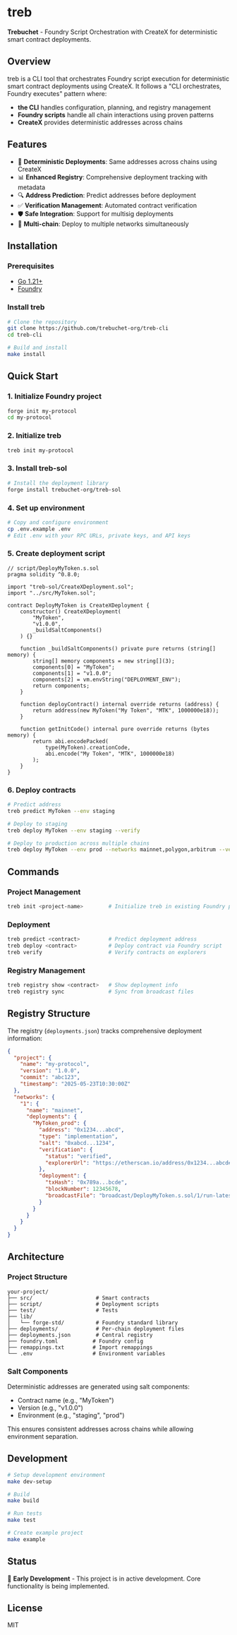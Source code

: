# treb

**Trebuchet** - Foundry Script Orchestration with CreateX for deterministic smart contract deployments.

## Overview

treb is a CLI tool that orchestrates Foundry script execution for deterministic smart contract deployments using CreateX. It follows a "CLI orchestrates, Foundry executes" pattern where:

- **the CLI** handles configuration, planning, and registry management
- **Foundry scripts** handle all chain interactions using proven patterns
- **CreateX** provides deterministic addresses across chains

## Features

- 🎯 **Deterministic Deployments**: Same addresses across chains using CreateX
- 📊 **Enhanced Registry**: Comprehensive deployment tracking with metadata
- 🔍 **Address Prediction**: Predict addresses before deployment
- ✅ **Verification Management**: Automated contract verification
- 🛡️ **Safe Integration**: Support for multisig deployments
- 🔄 **Multi-chain**: Deploy to multiple networks simultaneously

## Installation

### Prerequisites

- [Go 1.21+](https://golang.org/doc/install)
- [Foundry](https://book.getfoundry.sh/getting-started/installation)

### Install treb

```bash
# Clone the repository
git clone https://github.com/trebuchet-org/treb-cli
cd treb-cli

# Build and install
make install
```

## Quick Start

### 1. Initialize Foundry project

```bash
forge init my-protocol
cd my-protocol
```

### 2. Initialize treb

```bash
treb init my-protocol
```

### 3. Install treb-sol

```bash
# Install the deployment library
forge install trebuchet-org/treb-sol
```

### 4. Set up environment

```bash
# Copy and configure environment
cp .env.example .env
# Edit .env with your RPC URLs, private keys, and API keys
```

### 5. Create deployment script

```solidity
// script/DeployMyToken.s.sol
pragma solidity ^0.8.0;

import "treb-sol/CreateXDeployment.sol";
import "../src/MyToken.sol";

contract DeployMyToken is CreateXDeployment {
    constructor() CreateXDeployment(
        "MyToken",
        "v1.0.0", 
        _buildSaltComponents()
    ) {}
    
    function _buildSaltComponents() private pure returns (string[] memory) {
        string[] memory components = new string[](3);
        components[0] = "MyToken";
        components[1] = "v1.0.0";
        components[2] = vm.envString("DEPLOYMENT_ENV");
        return components;
    }
    
    function deployContract() internal override returns (address) {
        return address(new MyToken("My Token", "MTK", 1000000e18));
    }
    
    function getInitCode() internal pure override returns (bytes memory) {
        return abi.encodePacked(
            type(MyToken).creationCode,
            abi.encode("My Token", "MTK", 1000000e18)
        );
    }
}
```

### 6. Deploy contracts

```bash
# Predict address
treb predict MyToken --env staging

# Deploy to staging
treb deploy MyToken --env staging --verify

# Deploy to production across multiple chains
treb deploy MyToken --env prod --networks mainnet,polygon,arbitrum --verify
```

## Commands

### Project Management
```bash
treb init <project-name>        # Initialize treb in existing Foundry project
```

### Deployment
```bash
treb predict <contract>         # Predict deployment address
treb deploy <contract>          # Deploy contract via Foundry script
treb verify                     # Verify contracts on explorers
```

### Registry Management
```bash
treb registry show <contract>   # Show deployment info
treb registry sync              # Sync from broadcast files
```

## Registry Structure

The registry (`deployments.json`) tracks comprehensive deployment information:

```json
{
  "project": {
    "name": "my-protocol",
    "version": "1.0.0",
    "commit": "abc123",
    "timestamp": "2025-05-23T10:30:00Z"
  },
  "networks": {
    "1": {
      "name": "mainnet", 
      "deployments": {
        "MyToken_prod": {
          "address": "0x1234...abcd",
          "type": "implementation",
          "salt": "0xabcd...1234",
          "verification": {
            "status": "verified",
            "explorerUrl": "https://etherscan.io/address/0x1234...abcd#code"
          },
          "deployment": {
            "txHash": "0x789a...bcde",
            "blockNumber": 12345678,
            "broadcastFile": "broadcast/DeployMyToken.s.sol/1/run-latest.json"
          }
        }
      }
    }
  }
}
```

## Architecture

### Project Structure
```
your-project/
├── src/                    # Smart contracts
├── script/                 # Deployment scripts  
├── test/                   # Tests
├── lib/
│   └── forge-std/          # Foundry standard library
├── deployments/            # Per-chain deployment files
├── deployments.json        # Central registry
├── foundry.toml           # Foundry config
├── remappings.txt         # Import remappings
└── .env                   # Environment variables
```

### Salt Components

Deterministic addresses are generated using salt components:
- Contract name (e.g., "MyToken")
- Version (e.g., "v1.0.0") 
- Environment (e.g., "staging", "prod")

This ensures consistent addresses across chains while allowing environment separation.

## Development

```bash
# Setup development environment
make dev-setup

# Build
make build

# Run tests
make test

# Create example project
make example
```

## Status

🚧 **Early Development** - This project is in active development. Core functionality is being implemented.

## License

MIT